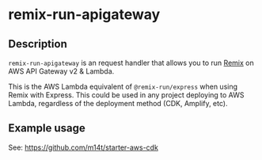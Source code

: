 # remix-run-apigateway

## Description

`remix-run-apigateway` is an request handler that allows you to run
[Remix](http://remix.run/) on AWS API Gateway v2 & Lambda.

This is the AWS Lambda equivalent of `@remix-run/express` when using Remix with
Express. This could be used in any project deploying to AWS Lambda, regardless
of the deployment method (CDK, Amplify, etc).

## Example usage

See: https://github.com/m14t/starter-aws-cdk
